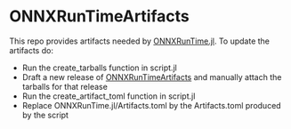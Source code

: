 # ONNXRunTimeArtifacts

This repo provides artifacts needed by [ONNXRunTime.jl](https://github.com/jw3126/ONNXRunTime.jl).
To update the artifacts do:

* Run the create_tarballs function in script.jl
* Draft a new release of [ONNXRunTimeArtifacts](https://github.com/jw3126/ONNXRunTimeArtifacts) and 
  manually attach the tarballs for that release
* Run the create_artifact_toml function in script.jl
* Replace ONNXRunTime.jl/Artifacts.toml by the Artifacts.toml produced by the script
